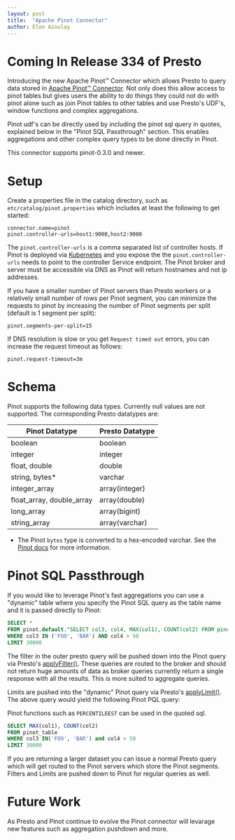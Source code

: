 ```yaml
---
layout: post
title:  "Apache Pinot Connector"
author: Elon Azoulay
---
```


# Coming In Release 334 of Presto

Introducing the new Apache Pinot™ Connector which allows Presto to query data stored in 
[Apache Pinot™ Connector](https://pinot.apache.org/). 
Not only does this allow access to pinot tables but gives users the ability to do things they could not do with pinot 
alone such as join Pinot tables to other tables and use Presto's UDF's, window functions and complex aggregations.

Pinot udf's can be directly used by including the pinot sql query in quotes, explained below in the "Pinot SQL Passthrough" section. 
This enables aggregations and other complex query types to be done directly in Pinot.

This connector supports pinot-0.3.0 and newer.

# Setup

Create a properties file in the catalog directory, such as `etc/catalog/pinot.properties` which includes at least the
following to get started:

```
connector.name=pinot
pinot.controller-urls=host1:9000,host2:9000
```

The `pinot.controller-urls` is a comma separated list of controller hosts. If Pinot is deployed via [Kubernetes](https://kubernetes.io/) and you expose the 
the `pinot.controller-urls` needs to point to the controller Service endpoint. The Pinot broker and server must be accessible
via DNS as Pinot will return hostnames and not ip addresses.

If you have a smaller number of Pinot servers than Presto workers or a relatively small number of rows per Pinot segment,
you can minimize the requests to pinot by increasing the number of Pinot segments per split (default is 1 segment per split):

```
pinot.segments-per-split=15
```

If DNS resolution is slow or you get `Request timed out` errors, you can increase the request timeout as follows:

```
pinot.request-timeout=3m
```
 
# Schema

Pinot supports the following data types. Currently null values are not supported. The corresponding Presto datatypes are:

| Pinot Datatype | Presto Datatype |
| -------------- | --------------- |
| boolean | boolean |
| integer | integer |
| float, double | double |
| string, bytes* | varchar |
| integer_array | array(integer) |
| float_array, double_array | array(double) |
| long_array | array(bigint) |
| string_array | array(varchar) |

* The Pinot `bytes` type is converted to a hex-encoded varchar. See the [Pinot docs](https://pinot.apache.org/) for more information.  

# Pinot SQL Passthrough

If you would like to leverage Pinot's fast aggregations you can use a "dynamic" table where you specify the Pinot SQL 
query as the table name and it is passed directly to Pinot:

```sql
SELECT * 
FROM pinot.default."SELECT col3, col4, MAX(col1), COUNT(col2) FROM pinot_table GROUP BY col3, col4"
WHERE col3 IN ('FOO', 'BAR') AND col4 > 50
LIMIT 30000
``` 

The filter in the outer presto query will be pushed down into the Pinot query via Presto's [applyFilter()](https://github.com/prestosql/presto/blob/master/presto-spi/src/main/java/io/prestosql/spi/connector/ConnectorMetadata.java#L746). These queries are routed to the broker and
should not return huge amounts of data as broker queries currently return a single response with all the results. This
is more suited to aggregate queries.

Limits are pushed into the "dynamic" Pinot query via Presto's [applyLimit()](https://github.com/prestosql/presto/blob/master/presto-spi/src/main/java/io/prestosql/spi/connector/ConnectorMetadata.java#L727). The above query would yield the following Pinot PQL query:

Pinot functions such as `PERCENTILEEST` can be used in the quoted sql.

```sql
SELECT MAX(col1), COUNT(col2)
FROM pinot_table
WHERE col3 IN('FOO', 'BAR') and col4 > 50
LIMIT 30000
``` 

If you are returning a larger dataset you can issue a normal Presto query which will get routed to the Pinot servers which
store the Pinot segments. Filters and Limits are pushed down to Pinot for regular queries as well.

# Future Work

As Presto and Pinot continue to evolve the Pinot connector will levarage new features such as aggregation pushdown and more.

